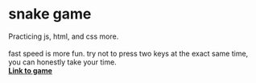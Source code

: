 # snake game
Practicing js, html, and css more. 
\
\
fast speed is more fun. try not to press two keys at the exact same time, you can honestly take your time.
\
**[Link to game](https://namhnguye.github.io/snake-game/)**
